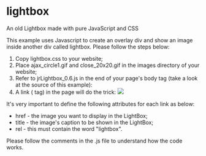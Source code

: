 # lightbox
An old Lightbox made with pure JavaScript and CSS

This example uses Javascript to create an overlay div and show an image inside another div called lightbox. Please follow the steps below:

1. Copy lightbox.css to your website;
2. Place ajax_circle1.gif and close_20x20.gif in the images directory of your website;
3. Refer to jrLightbox_0.6.js in the end of your page's body tag (take a look at the source of this example):
   <script type="text/javascript" src="includes/jrLightbox_0.6.js"></script>
4. A link (<a> tag) in the page will do the trick:
   <a href="FullSizedImage.jpg" rel="lightbox" title="Caption"><img src="Thumbnail.jpg" /></a>

It's very important to define the following attributes for each link as below:
- href - the image you want to display in the LightBox;
- title - the image's caption to be shown in the LightBox;
- rel - this must contain the word "lightbox".

Please follow the comments in the .js file to understand how the code works.
